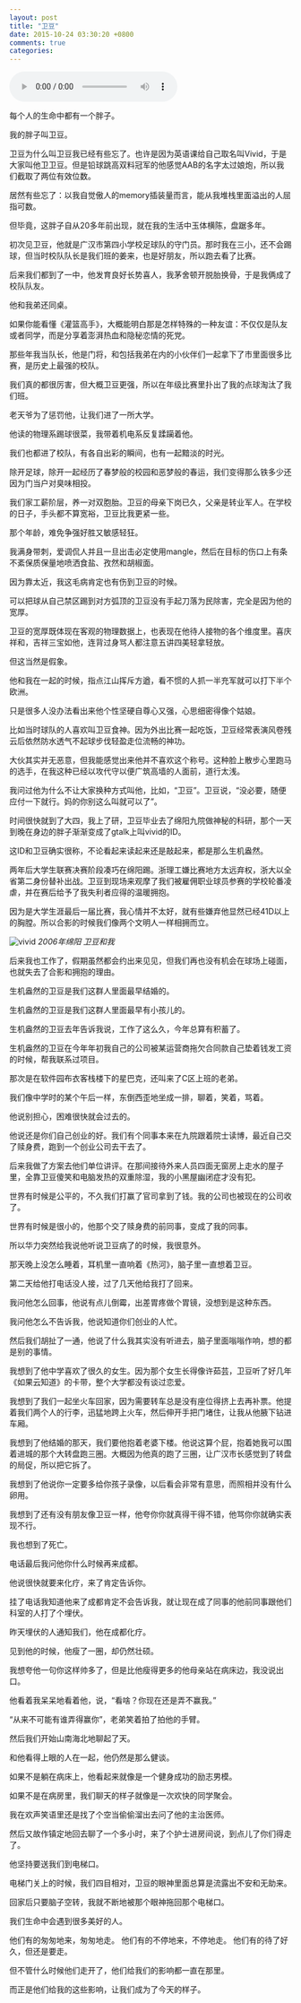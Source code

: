 ```yaml
---
layout: post
title: "卫豆"
date: 2015-10-24 03:30:20 +0800
comments: true
categories: 
---
```


<audio controls loop preload autoplay width="800"><source src="http://mr3.douban.com/201510250009/e0b3886130a9e29ff2cc037795803fce/view/musicianmp3/mp3/x17190732.mp3"></audio>

每个人的生命中都有一个胖子。

我的胖子叫卫豆。

卫豆为什么叫卫豆我已经有些忘了。也许是因为英语课给自己取名叫Vivid，于是大家叫他卫卫豆。但是铅球跳高双料冠军的他感觉AAB的名字太过娘炮，所以我们截取了两位有效位数。

居然有些忘了：以我自觉傲人的memory插装量而言，能从我堆栈里面溢出的人屈指可数。

但毕竟，这胖子自从20多年前出现，就在我的生活中玉体横陈，盘踞多年。

初次见卫豆，他就是广汉市第四小学校足球队的守门员。那时我在三小，还不会踢球，但当时校队队长是我们班的姜来，也是好朋友，所以跑去看了比赛。

后来我们都到了一中，他发育良好长势喜人，我茅舍顿开脱胎换骨，于是我俩成了校队队友。

他和我弟还同桌。

如果你能看懂《灌篮高手》，大概能明白那是怎样特殊的一种友谊：不仅仅是队友或者同学，而是分享着澎湃热血和隐秘恋情的死党。

那些年我当队长，他是门将，和包括我弟在内的小伙伴们一起拿下了市里面很多比赛，是历史上最强的校队。

我们真的都很厉害，但大概卫豆更强，所以在年级比赛里扑出了我的点球淘汰了我们班。

老天爷为了惩罚他，让我们进了一所大学。

他读的物理系踢球很菜，我带着机电系反复蹂躏着他。

我们也都进了校队，有各自出彩的瞬间，也有一起黯淡的时光。

除开足球，除开一起经历了春梦般的校园和恶梦般的春运，我们变得那么铁多少还因为门当户对臭味相投。

我们家工薪阶层，养一对双胞胎。卫豆的母亲下岗已久，父亲是转业军人。在学校的日子，手头都不算宽裕，卫豆比我更紧一些。

那个年龄，难免争强好胜又敏感轻狂。

我满身带刺，爱调侃人并且一旦出击必定使用mangle，然后在目标的伤口上有条不紊保质保量地喷洒食盐、孜然和胡椒面。

因为靠太近，我这毛病肯定也有伤到卫豆的时候。

可以把球从自己禁区踢到对方弧顶的卫豆没有手起刀落为民除害，完全是因为他的宽厚。

卫豆的宽厚既体现在客观的物理数据上，也表现在他待人接物的各个维度里。喜庆祥和，吉祥三宝如他，连背过身骂人都注意五讲四美轻拿轻放。

但这当然是假象。

他和我在一起的时候，指点江山挥斥方遒，看不惯的人抓一半充军就可以打下半个欧洲。

只是很多人没办法看出来他个性坚硬自尊心又强，心思细密得像个姑娘。

比如当时球队的人喜欢叫卫豆食神。因为外出比赛一起吃饭，卫豆经常表演风卷残云后依然防水透气不起球步伐轻盈走位流畅的神功。

大伙其实并无恶意，但我能感觉出来他并不喜欢这个称号。这种脸上散步心里跑马的选手，在我这种已经以攻代守以便广筑高墙的人面前，道行太浅。

我问过他为什么不让大家换种方式叫他，比如，“卫豆”。卫豆说，“没必要，随便应付一下就行。妈的你别这么叫就可以了”。

时间很快就到了大四，我上了研，卫豆毕业去了绵阳九院做神秘的科研，那个一天到晚在身边的胖子渐渐变成了gtalk上叫vivid的ID。

这ID和卫豆确实很称，不论看起来读起来还是敲起来，都是那么生机盎然。

两年后大学生联赛决赛阶段凑巧在绵阳踢。浙理工嫌比赛地方太远弃权，浙大以全省第二身份替补出战。卫豆到现场来观摩了我们被雇佣职业球员参赛的学校轮番凌虐，并在赛后给予了我失利者应得的温暖拥抱。

因为是大学生涯最后一届比赛，我心情并不太好，就有些嫌弃他显然已经41D以上的胸膛。所以合影的时候我们像两个文明人一样相拥而立。

![vivid](/downloads/images/2015_10/vivid.png "Don't touch me...")
*2006年绵阳 卫豆和我*

后来我也工作了，假期虽然都会约出来见见，但我们再也没有机会在球场上碰面，也就失去了合影和拥抱的理由。

生机盎然的卫豆是我们这群人里面最早结婚的。

生机盎然的卫豆是我们这群人里面最早有小孩儿的。

生机盎然的卫豆去年告诉我说，工作了这么久，今年总算有积蓄了。

生机盎然的卫豆在今年年初我自己的公司被某运营商拖欠合同款自己垫着钱发工资的时候，帮我联系过项目。

那次是在软件园布衣客栈楼下的星巴克，还叫来了C区上班的老弟。

我们像中学时的某个午后一样，东倒西歪地坐成一排，聊着，笑着，骂着。

他说别担心，困难很快就会过去的。

他说还是你们自己创业的好。我们有个同事本来在九院跟着院士读博，最近自己交了赎身费，跑到一个创业公司去干去了。

后来我做了方案去他们单位讲评。在那间接待外来人员四面无窗房上走水的屋子里，全靠卫豆傻笑和电脑发热的双重除湿，我的小黑屋幽闭症才没有犯。

世界有时候是公平的，不久我们打赢了官司拿到了钱。我的公司也被现在的公司收了。

世界有时候是很小的，他那个交了赎身费的前同事，变成了我的同事。

所以华力突然给我说他听说卫豆病了的时候，我很意外。

那天晚上没怎么睡着，耳机里一直响着《热河》，脑子里一直想着卫豆。

第二天给他打电话没人接，过了几天他给我打了回来。

我问他怎么回事，他说有点儿倒霉，出差胃疼做个胃镜，没想到是这种东西。

我问他怎么不告诉我，他说知道你们创业的人忙。

然后我们胡扯了一通，他说了什么我其实没有听进去，脑子里面嗡嗡作响，想的都是别的事情。

我想到了他中学喜欢了很久的女生。因为那个女生长得像许茹芸，卫豆听了好几年《如果云知道》的卡带，整个大学都没有谈过恋爱。

我想到了我们一起坐火车回家，因为需要转车总是没有座位得挤上去再补票。他提着我们两个人的行李，迅猛地跨上火车，然后伸开手把门堵住，让我从他腋下钻进车厢。

我想到了他结婚的那天，我们要他抱着老婆下楼。他说这算个屁，抱着她我可以围着进城的那个大转盘跑三圈。大概因为他真的跑了三圈，让广汉市长感觉到了转盘的局促，所以把它拆了。

我想到了他说你一定要多给你孩子录像，以后看会非常有意思，而照相并没有什么卵用。

我想到了还有没有朋友像卫豆一样，他夸你你就真得干得不错，他骂你你就确实表现不行。

我也想到了死亡。

电话最后我问他你什么时候再来成都。

他说很快就要来化疗，来了肯定告诉你。

挂了电话我知道他来了成都肯定不会告诉我，就让现在成了同事的他前同事跟他们科室的人打了个埋伏。

昨天埋伏的人通知我们，他在成都化疗。

见到他的时候，他瘦了一圈，却仍然壮硕。

我想夸他一句你这样帅多了，但是比他瘦得更多的他母亲站在病床边，我没说出口。

他看着我呆呆地看着他，说，“看啥？你现在还是弄不赢我。”

“从来不可能有谁弄得赢你”，老弟笑着拍了拍他的手臂。

然后我们开始山南海北地聊起了天。

和他看得上眼的人在一起，他仍然是那么健谈。

如果不是躺在病床上，他看起来就像是一个健身成功的励志男模。

如果不是在病房里，我们聊天的样子就像是一次欢快的同学聚会。

我在欢声笑语里还是找了个空当偷偷溜出去问了他的主治医师。

然后又故作镇定地回去聊了一个多小时，来了个护士进房间说，到点儿了你们得走了。

他坚持要送我们到电梯口。

电梯门关上的时候，我们四目相对，卫豆的眼神里面总算是流露出不安和无助来。

回家后只要脑子空转，我就不断地被那个眼神拖回那个电梯口。

我们生命中会遇到很多美好的人。

他们有的匆匆地来，匆匆地走。
他们有的不停地来，不停地走。
他们有的待了好久，但还是要走。

但不管什么时候他们走开了，他们给我们的影响都一直在那里。

而正是他们给我的这些影响，让我们成为了今天的样子。



